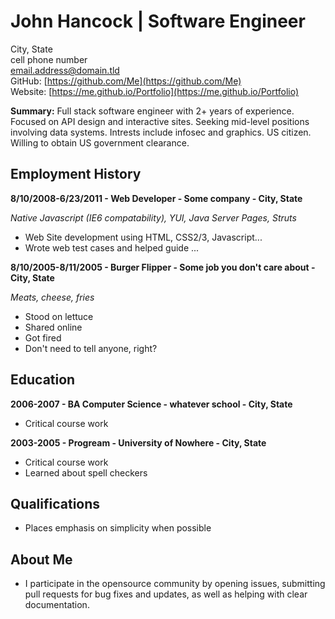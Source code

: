 # John Hancock | Software Engineer

City, State  
cell phone number  
email.address@domain.tld  
GitHub: [https://github.com/Me](https://github.com/Me)  
Website: [https://me.github.io/Portfolio](https://me.github.io/Portfolio)  


**Summary:** Full stack software engineer with 2+ years of experience. Focused on API design and interactive sites. Seeking mid-level positions involving data systems. Intrests include infosec and graphics. US citizen. Willing to obtain US government clearance.

## Employment History

**8/10/2008-6/23/2011 - Web Developer - Some company - City, State**

*Native Javascript (IE6 compatability), YUI, Java Server Pages, Struts*

* Web Site development using HTML, CSS2/3, Javascript...
* Wrote web test cases and helped guide ...


**8/10/2005-8/11/2005 - Burger Flipper - Some job you don't care about - City, State**

*Meats, cheese, fries*

* Stood on lettuce
* Shared online
* Got fired
* Don't need to tell anyone, right?
## Education

**2006-2007 - BA Computer Science - whatever school - City, State**

* Critical course work  

**2003-2005 - Progream - University of Nowhere - City, State**

* Critical course work
* Learned about spell checkers

## Qualifications

* Places emphasis on simplicity when possible

## About Me

* I participate in the opensource community by opening issues, submitting pull requests for bug fixes and updates, as well as helping with clear documentation.
